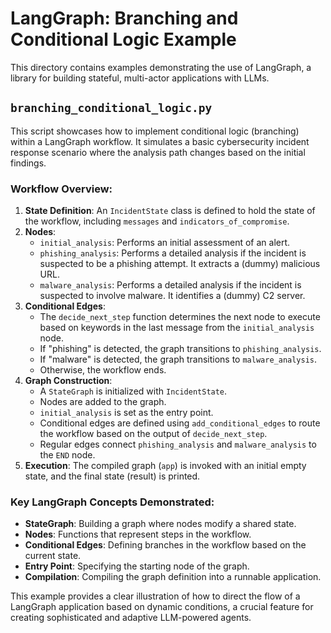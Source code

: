 # LangGraph: Branching and Conditional Logic Example

This directory contains examples demonstrating the use of LangGraph, a library for building stateful, multi-actor applications with LLMs.

## `branching_conditional_logic.py`

This script showcases how to implement conditional logic (branching) within a LangGraph workflow. It simulates a basic cybersecurity incident response scenario where the analysis path changes based on the initial findings.

### Workflow Overview:

1.  **State Definition**: An `IncidentState` class is defined to hold the state of the workflow, including `messages` and `indicators_of_compromise`.
2.  **Nodes**:
    *   `initial_analysis`: Performs an initial assessment of an alert.
    *   `phishing_analysis`: Performs a detailed analysis if the incident is suspected to be a phishing attempt. It extracts a (dummy) malicious URL.
    *   `malware_analysis`: Performs a detailed analysis if the incident is suspected to involve malware. It identifies a (dummy) C2 server.
3.  **Conditional Edges**:
    *   The `decide_next_step` function determines the next node to execute based on keywords in the last message from the `initial_analysis` node.
    *   If "phishing" is detected, the graph transitions to `phishing_analysis`.
    *   If "malware" is detected, the graph transitions to `malware_analysis`.
    *   Otherwise, the workflow ends.
4.  **Graph Construction**:
    *   A `StateGraph` is initialized with `IncidentState`.
    *   Nodes are added to the graph.
    *   `initial_analysis` is set as the entry point.
    *   Conditional edges are defined using `add_conditional_edges` to route the workflow based on the output of `decide_next_step`.
    *   Regular edges connect `phishing_analysis` and `malware_analysis` to the `END` node.
5.  **Execution**: The compiled graph (`app`) is invoked with an initial empty state, and the final state (result) is printed.

### Key LangGraph Concepts Demonstrated:

*   **StateGraph**: Building a graph where nodes modify a shared state.
*   **Nodes**: Functions that represent steps in the workflow.
*   **Conditional Edges**: Defining branches in the workflow based on the current state.
*   **Entry Point**: Specifying the starting node of the graph.
*   **Compilation**: Compiling the graph definition into a runnable application.

This example provides a clear illustration of how to direct the flow of a LangGraph application based on dynamic conditions, a crucial feature for creating sophisticated and adaptive LLM-powered agents.
